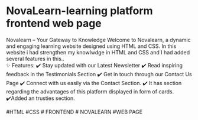 # NovaLearn-learning platform frontend web page
Novalearn – Your Gateway to Knowledge
Welcome to Novalearn, a dynamic and engaging learning website designed using HTML and CSS. In this website i had strengthen my knowlwdge in HTML and CSS and I had added several features in this..
<br>
✨ Features:
✔️ Stay updated with our Latest Newsletter
✔️ Read inspiring feedback in the Testimonials Section
✔️ Get in touch through our Contact Us Page
✔️ Connect with us easily via the Contact Section.
✔️ It has section regarding the advantages of this platform displayed in form 
 of cards.
✔️Added an trusties section.

#HTML #CSS # FRONTEND # NOVALEARN #WEB PAGE 

